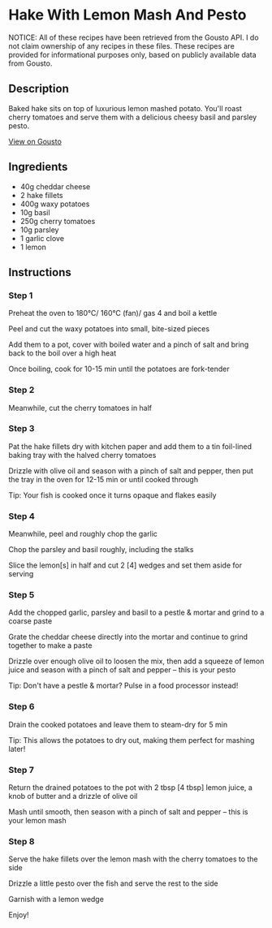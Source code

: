 # Hake With Lemon Mash And Pesto

NOTICE: All of these recipes have been retrieved from the Gousto API. I do not claim ownership of any recipes in these files. These recipes are provided for informational purposes only, based on publicly available data from Gousto.

## Description

Baked hake sits on top of luxurious lemon mashed potato. You'll roast cherry tomatoes and serve them with a delicious cheesy basil and parsley pesto.

[View on Gousto](https://www.gousto.co.uk/recipes/cookbook/hake-with-lemon-mash-and-pesto)

## Ingredients

- 40g cheddar cheese
- 2 hake fillets
- 400g waxy potatoes
- 10g basil 
- 250g cherry tomatoes
- 10g parsley
- 1 garlic clove
- 1 lemon 

## Instructions


### Step 1

Preheat the oven to 180°C/ 160°C (fan)/ gas 4 and boil a kettle

Peel and cut the waxy potatoes into small, bite-sized pieces

Add them to a pot, cover with boiled water and a pinch of salt and bring back to the boil over a high heat

Once boiling, cook for 10-15 min until the potatoes are fork-tender


### Step 2

Meanwhile, cut the cherry tomatoes in half


### Step 3

Pat the hake fillets dry with kitchen paper and add them to a tin foil-lined baking tray with the halved cherry tomatoes

Drizzle with olive oil and season with a pinch of salt and pepper, then put the tray in the oven for 12-15 min or until cooked through

Tip: Your fish is cooked once it turns opaque and flakes easily


### Step 4

Meanwhile, peel and roughly chop the garlic

Chop the parsley and basil roughly, including the stalks

Slice the lemon<span class="text-danger">[s] </span>in half and cut 2 <span class="text-danger">[4]</span> wedges and set them aside for serving


### Step 5

Add the chopped garlic, parsley and basil to a pestle & mortar and grind to a coarse paste

Grate the cheddar cheese directly into the mortar and continue to grind together to make a paste

Drizzle over enough olive oil to loosen the mix, then add a squeeze of lemon juice and season with a pinch of salt and pepper – this is your pesto

Tip: Don't have a pestle & mortar? Pulse in a food processor instead!


### Step 6

Drain the cooked potatoes and leave them to steam-dry for 5 min

Tip: This allows the potatoes to dry out, making them perfect for mashing later!


### Step 7

Return the drained potatoes to the pot with 2 tbsp <span class="text-danger">[4 tbsp]</span> lemon juice, a knob of butter and a drizzle of olive oil

Mash until smooth, then season with a pinch of salt and pepper – this is your lemon mash

### Step 8

Serve the hake fillets over the lemon mash with the cherry tomatoes to the side

Drizzle a little pesto over the fish and serve the rest to the side

Garnish with a lemon wedge

Enjoy!

